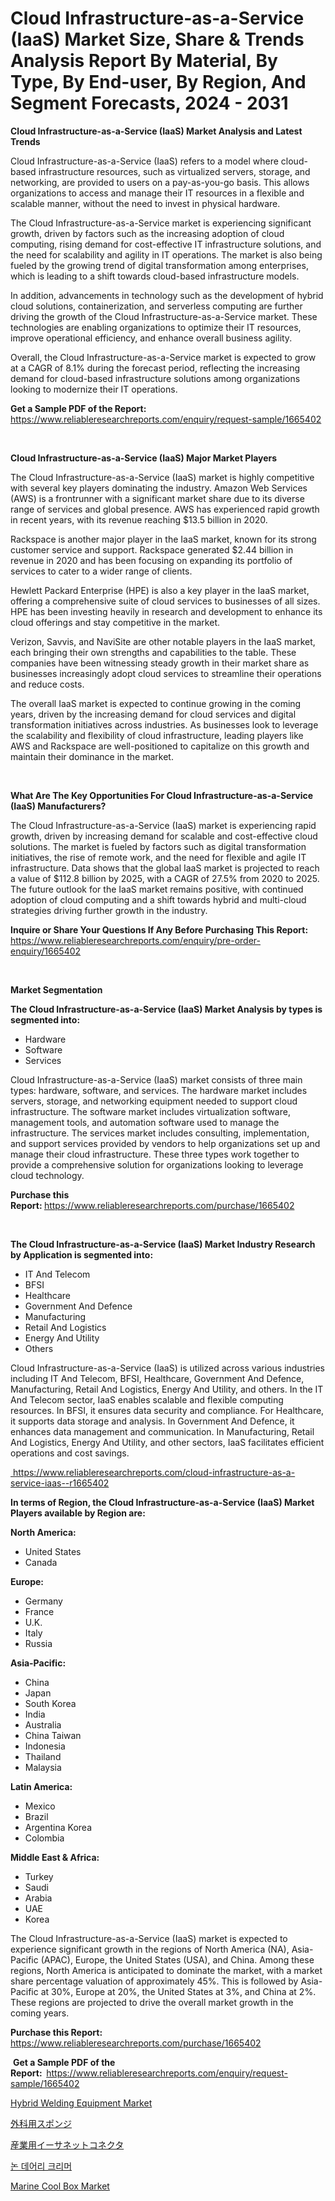 <p><h1>Cloud Infrastructure-as-a-Service (IaaS) Market Size, Share & Trends Analysis Report By Material, By Type, By End-user, By Region, And Segment Forecasts, 2024 - 2031</h1></p><p><strong>Cloud Infrastructure-as-a-Service (IaaS) Market Analysis and Latest Trends</strong></p>
<p><p>Cloud Infrastructure-as-a-Service (IaaS) refers to a model where cloud-based infrastructure resources, such as virtualized servers, storage, and networking, are provided to users on a pay-as-you-go basis. This allows organizations to access and manage their IT resources in a flexible and scalable manner, without the need to invest in physical hardware.</p><p>The Cloud Infrastructure-as-a-Service market is experiencing significant growth, driven by factors such as the increasing adoption of cloud computing, rising demand for cost-effective IT infrastructure solutions, and the need for scalability and agility in IT operations. The market is also being fueled by the growing trend of digital transformation among enterprises, which is leading to a shift towards cloud-based infrastructure models.</p><p>In addition, advancements in technology such as the development of hybrid cloud solutions, containerization, and serverless computing are further driving the growth of the Cloud Infrastructure-as-a-Service market. These technologies are enabling organizations to optimize their IT resources, improve operational efficiency, and enhance overall business agility.</p><p>Overall, the Cloud Infrastructure-as-a-Service market is expected to grow at a CAGR of 8.1% during the forecast period, reflecting the increasing demand for cloud-based infrastructure solutions among organizations looking to modernize their IT operations.</p></p>
<p><strong>Get a Sample PDF of the Report:&nbsp;</strong> <a href="https://www.reliableresearchreports.com/enquiry/request-sample/1665402">https://www.reliableresearchreports.com/enquiry/request-sample/1665402</a></p>
<p>&nbsp;</p>
<p><strong>Cloud Infrastructure-as-a-Service (IaaS) Major Market Players</strong></p>
<p><p>The Cloud Infrastructure-as-a-Service (IaaS) market is highly competitive with several key players dominating the industry. Amazon Web Services (AWS) is a frontrunner with a significant market share due to its diverse range of services and global presence. AWS has experienced rapid growth in recent years, with its revenue reaching $13.5 billion in 2020.</p><p>Rackspace is another major player in the IaaS market, known for its strong customer service and support. Rackspace generated $2.44 billion in revenue in 2020 and has been focusing on expanding its portfolio of services to cater to a wider range of clients.</p><p>Hewlett Packard Enterprise (HPE) is also a key player in the IaaS market, offering a comprehensive suite of cloud services to businesses of all sizes. HPE has been investing heavily in research and development to enhance its cloud offerings and stay competitive in the market.</p><p>Verizon, Savvis, and NaviSite are other notable players in the IaaS market, each bringing their own strengths and capabilities to the table. These companies have been witnessing steady growth in their market share as businesses increasingly adopt cloud services to streamline their operations and reduce costs.</p><p>The overall IaaS market is expected to continue growing in the coming years, driven by the increasing demand for cloud services and digital transformation initiatives across industries. As businesses look to leverage the scalability and flexibility of cloud infrastructure, leading players like AWS and Rackspace are well-positioned to capitalize on this growth and maintain their dominance in the market.</p></p>
<p>&nbsp;</p>
<p><strong>What Are The Key Opportunities For Cloud Infrastructure-as-a-Service (IaaS) Manufacturers?</strong></p>
<p><p>The Cloud Infrastructure-as-a-Service (IaaS) market is experiencing rapid growth, driven by increasing demand for scalable and cost-effective cloud solutions. The market is fueled by factors such as digital transformation initiatives, the rise of remote work, and the need for flexible and agile IT infrastructure. Data shows that the global IaaS market is projected to reach a value of $112.8 billion by 2025, with a CAGR of 27.5% from 2020 to 2025. The future outlook for the IaaS market remains positive, with continued adoption of cloud computing and a shift towards hybrid and multi-cloud strategies driving further growth in the industry.</p></p>
<p><strong>Inquire or Share Your Questions If Any Before Purchasing This Report:</strong> <a href="https://www.reliableresearchreports.com/enquiry/pre-order-enquiry/1665402">https://www.reliableresearchreports.com/enquiry/pre-order-enquiry/1665402</a></p>
<p>&nbsp;</p>
<p><strong>Market Segmentation</strong></p>
<p><strong>The Cloud Infrastructure-as-a-Service (IaaS) Market Analysis by types is segmented into:</strong></p>
<p><ul><li>Hardware</li><li>Software</li><li>Services</li></ul></p>
<p><p>Cloud Infrastructure-as-a-Service (IaaS) market consists of three main types: hardware, software, and services. The hardware market includes servers, storage, and networking equipment needed to support cloud infrastructure. The software market includes virtualization software, management tools, and automation software used to manage the infrastructure. The services market includes consulting, implementation, and support services provided by vendors to help organizations set up and manage their cloud infrastructure. These three types work together to provide a comprehensive solution for organizations looking to leverage cloud technology.</p></p>
<p><strong>Purchase this Report:&nbsp;</strong><a href="https://www.reliableresearchreports.com/purchase/1665402">https://www.reliableresearchreports.com/purchase/1665402</a></p>
<p>&nbsp;</p>
<p><strong>The Cloud Infrastructure-as-a-Service (IaaS) Market Industry Research by Application is segmented into:</strong></p>
<p><ul><li>IT And Telecom</li><li>BFSI</li><li>Healthcare</li><li>Government And Defence</li><li>Manufacturing</li><li>Retail And Logistics</li><li>Energy And Utility</li><li>Others</li></ul></p>
<p><p>Cloud Infrastructure-as-a-Service (IaaS) is utilized across various industries including IT And Telecom, BFSI, Healthcare, Government And Defence, Manufacturing, Retail And Logistics, Energy And Utility, and others. In the IT And Telecom sector, IaaS enables scalable and flexible computing resources. In BFSI, it ensures data security and compliance. For Healthcare, it supports data storage and analysis. In Government And Defence, it enhances data management and communication. In Manufacturing, Retail And Logistics, Energy And Utility, and other sectors, IaaS facilitates efficient operations and cost savings.</p></p>
<p><a href="https://www.reliableresearchreports.com/cloud-infrastructure-as-a-service-iaas--r1665402">&nbsp;https://www.reliableresearchreports.com/cloud-infrastructure-as-a-service-iaas--r1665402</a></p>
<p><strong>In terms of Region, the Cloud Infrastructure-as-a-Service (IaaS) Market Players available by Region are:</strong></p>
<p>
    <p> <strong> North America: </strong>
        <ul>
            <li>United States</li>
            <li>Canada</li>
        </ul>
        </p> 
    <p> <strong> Europe: </strong>
        <ul>
            <li>Germany</li>
            <li>France</li>
            <li>U.K.</li>
            <li>Italy</li>
            <li>Russia</li>
        </ul>
        </p> 
    <p> <strong> Asia-Pacific: </strong>
        <ul>
            <li>China</li>
            <li>Japan</li>
            <li>South Korea</li>
            <li>India</li>
            <li>Australia</li>
            <li>China Taiwan</li>
            <li>Indonesia</li>
            <li>Thailand</li>
            <li>Malaysia</li>
        </ul>
        </p> 
    <p> <strong> Latin America: </strong>
        <ul>
            <li>Mexico</li>
            <li>Brazil</li>
            <li>Argentina Korea</li>
            <li>Colombia</li>
        </ul>
        </p> 
    <p> <strong> Middle East & Africa: </strong>
        <ul>
            <li>Turkey</li>
            <li>Saudi</li>
            <li>Arabia</li>
            <li>UAE</li>
            <li>Korea</li>
        </ul>
    </p>
    </p>
<p><p>The Cloud Infrastructure-as-a-Service (IaaS) market is expected to experience significant growth in the regions of North America (NA), Asia-Pacific (APAC), Europe, the United States (USA), and China. Among these regions, North America is anticipated to dominate the market, with a market share percentage valuation of approximately 45%. This is followed by Asia-Pacific at 30%, Europe at 20%, the United States at 3%, and China at 2%. These regions are projected to drive the overall market growth in the coming years.</p></p>
<p><strong>Purchase this Report: </strong><a href="https://www.reliableresearchreports.com/purchase/1665402">https://www.reliableresearchreports.com/purchase/1665402</a></p>
<p>&nbsp;<strong>Get a Sample PDF of the Report:&nbsp;&nbsp;</strong><a href="https://www.reliableresearchreports.com/enquiry/request-sample/1665402">https://www.reliableresearchreports.com/enquiry/request-sample/1665402</a></p>
<p><strong></strong></p>
<p><p><a href="https://www.linkedin.com/pulse/hybrid-welding-equipment-market-comprehensive-assessment-9cone?trackingId=ieC5gZ1%2BtVnFOoo2LCwjgA%3D%3D">Hybrid Welding Equipment Market</a></p><p><a href="https://github.com/CarlieShields/Market-Research-Report-List-1/blob/main/659772161944.md">外科用スポンジ</a></p><p><a href="https://medium.com/@jackpeters644/%E7%94%A3%E6%A5%AD%E7%94%A8%E3%82%A4%E3%83%BC%E3%82%B5%E3%83%8D%E3%83%83%E3%83%88%E3%82%B3%E3%83%8D%E3%82%AF%E3%82%BF%E5%B8%82%E5%A0%B4-%E5%B8%82%E5%A0%B4%E3%81%AEcagr-%E5%B8%82%E5%A0%B4%E3%83%88%E3%83%AC%E3%83%B3%E3%83%89-%E3%81%8A%E3%82%88%E3%81%B3%E6%88%90%E9%95%B7%E6%88%A6%E7%95%A5%E3%81%AB%E9%96%A2%E3%81%99%E3%82%8B%E6%B4%9E%E5%AF%9F-a8e9f58f1608">産業用イーサネットコネクタ</a></p><p><a href="https://medium.com/@tammyholmes1955/%EB%B9%84%EC%9C%A0%EC%A0%9C%ED%92%88-%ED%81%AC%EB%A6%AC%EB%A8%B8-%EC%8B%9C%EC%9E%A5-2031%EB%85%84%EA%B9%8C%EC%A7%80%EC%9D%98-%ED%8A%B8%EB%A0%8C%EB%93%9C-%EC%98%88%EC%B8%A1-%EB%B0%8F-%EA%B2%BD%EC%9F%81-%EB%B6%84%EC%84%9D-2bcb3eeed711">논 데어리 크리머</a></p><p><a href="https://www.linkedin.com/pulse/marine-cool-box-market-share-evolution-growth-trends-2024-y6w8e?trackingId=sSkks7JFAh8vzml4frUajQ%3D%3D">Marine Cool Box Market</a></p></p>
